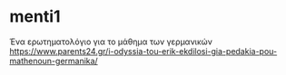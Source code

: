 # menti1
Ένα ερωτηματολόγιο για το μάθημα των γερμανικών
https://www.parents24.gr/i-odyssia-tou-erik-ekdilosi-gia-pedakia-pou-mathenoun-germanika/
